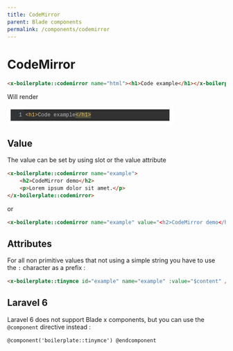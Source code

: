 ```yaml
---
title: CodeMirror
parent: Blade components
permalink: /components/codemirror
---
```


# CodeMirror

```html
<x-boilerplate::codemirror name="html"><h1>Code example</h1></x-boilerplate::codemirror>
```

Will render

![Toggle](../assets/img/components/codemirror.png)

## Value

The value can be set by using slot or the value attribute

```html
<x-boilerplate::codemirror name="example">
    <h2>CodeMirror demo</h2>
    <p>Lorem ipsum dolor sit amet.</p>
</x-boilerplate::codemirror>
```

or

```html
<x-boilerplate::codemirror name="example" value="<h2>CodeMirror demo</h2><p>Lorem ipsum dolor sit amet.</p>" />
```

## Attributes

For all non primitive values that not using a simple string you have to use the `:` character as a prefix :

```html
<x-boilerplate::tinymce id="example" name="example" :value="$content" />
```

## Laravel 6

Laravel 6 does not support Blade x components, but you can use the `@component` directive instead :

```html
@component('boilerplate::tinymce') @endcomponent
```
